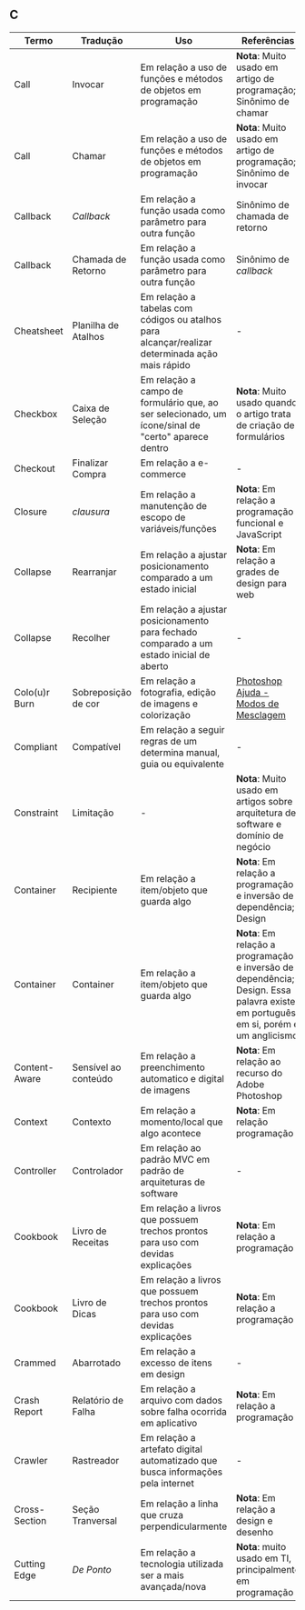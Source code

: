 ## C
Termo | Tradução | Uso | Referências
--- | --- | --- | ---
Call | Invocar | Em relação a uso de funções e métodos de objetos em programação | **Nota**: Muito usado em artigo de programação; Sinônimo de chamar
Call | Chamar | Em relação a uso de funções e métodos de objetos em programação | **Nota**: Muito usado em artigo de programação; Sinônimo de invocar
Callback | *Callback* | Em relação a função usada como parâmetro para outra função | Sinônimo de chamada de retorno
Callback | Chamada de Retorno | Em relação a função usada como parâmetro para outra função | Sinônimo de *callback*
Cheatsheet | Planilha de Atalhos | Em relação a tabelas com códigos ou atalhos para alcançar/realizar determinada ação mais rápido | -
Checkbox | Caixa de Seleção | Em relação a campo de formulário que, ao ser selecionado, um ícone/sinal de "certo" aparece dentro | **Nota**: Muito usado quando o artigo trata de criação de formulários
Checkout | Finalizar Compra | Em relação a e-commerce | -
Closure | *clausura* | Em relação a manutenção de escopo de variáveis/funções | **Nota**: Em relação a programação funcional e JavaScript 
Collapse | Rearranjar | Em relação a ajustar posicionamento comparado a um estado inicial | **Nota**: Em relação a grades de design para web
Collapse | Recolher | Em relação a ajustar posicionamento para fechado comparado a um estado inicial de aberto | -
Colo(u)r Burn | Sobreposição de cor | Em relação a fotografia, edição de imagens e colorização | [Photoshop Ajuda - Modos de Mesclagem](https://helpx.adobe.com/br/photoshop/using/blending-modes.html)
Compliant | Compatível | Em relação a seguir regras de um determina manual, guia ou equivalente | -
Constraint | Limitação | - | **Nota**: Muito usado em artigos sobre arquitetura de software e domínio de negócio
Container | Recipiente | Em relação a item/objeto que guarda algo | **Nota**: Em relação a programação e inversão de dependência; Design
Container | Container | Em relação a item/objeto que guarda algo | **Nota**: Em relação a programação e inversão de dependência; Design. Essa palavra existe em português em si, porém é um anglicismo
Content-Aware | Sensível ao conteúdo | Em relação a preenchimento automatico e digital de imagens | **Nota**: Em relação ao recurso do Adobe Photoshop
Context | Contexto | Em relação a momento/local que algo acontece | **Nota**: Em relação programação
Controller | Controlador | Em relação ao padrão MVC em padrão de arquiteturas de software | -
Cookbook | Livro de Receitas | Em relação a livros que possuem trechos prontos para uso com devidas explicações | **Nota**: Em relação a programação
Cookbook | Livro de Dicas | Em relação a livros que possuem trechos prontos para uso com devidas explicações | **Nota**: Em relação a programação
Crammed | Abarrotado | Em relação a excesso de itens em design | -
Crash Report | Relatório de Falha | Em relação a arquivo com dados sobre falha ocorrida em aplicativo | **Nota**: Em relação a programação
Crawler | Rastreador | Em relação a artefato digital automatizado que busca informações pela internet | - 
Cross-Section | Seção Tranversal | Em relação a linha que cruza perpendicularmente | **Nota**: Em relação a design e desenho
Cutting Edge | *De Ponto* | Em relação a tecnologia utilizada ser a mais avançada/nova | **Nota**: muito usado em TI, principalmente em programação
